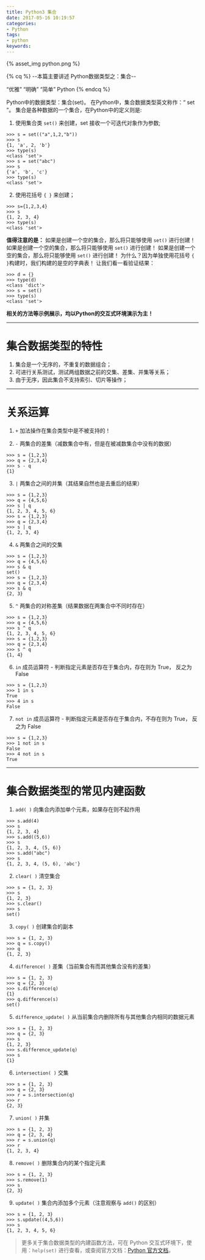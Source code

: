 ```yaml
---
title: Python3 集合
date: 2017-05-16 10:19:57
categories:
- Python
tags:
- python
keywords:
---
```



{% asset_img python.png %}

{% cq %}
--本篇主要讲述 Python数据类型之：集合--

“优雅”    “明确”    “简单”
Python
{% endcq %}

<!--more-->

Python中的数据类型：集合(set)。
在Python中，集合数据类型英文称作：“ set ”。
集合是各种数据的一个集合，在Python中的定义则是:

1. 使用集合类 `set()` 来创建，set 接收一个可迭代对象作为参数;
```
>>> s = set(("a",1,2,"b"))
>>> s
{1, 'a', 2, 'b'}
>>> type(s)
<class 'set'>
>>> s = set("abc")
>>> s
{'a', 'b', 'c'}
>>> type(s)
<class 'set'>
```

2. 使用花括号 `{ }` 来创建；
```
>>> s={1,2,3,4}
>>> s
{1, 2, 3, 4}
>>> type(s)
<class 'set'>
```

**值得注意的是：**
如果是创建一个空的集合，那么将只能够使用 `set()` 进行创建！
如果是创建一个空的集合，那么将只能够使用 `set()` 进行创建！
如果是创建一个空的集合，那么将只能够使用 `set()` 进行创建！
为什么？因为单独使用花括号 `{ }`构建时，我们构建的是空的字典表！
让我们看一看验证结果：
```
>>> d = {}
>>> type(d)
<class 'dict'>
>>> s = set()
>>> type(s)
<class 'set'>
```

**相关的方法等示例展示，均以Python的交互式环境演示为主！**

****
# 集合数据类型的特性

1. 集合是一个无序的，不重复的数据组合；
2. 可进行关系测试，测试两组数据之前的交集、差集、并集等关系；
3. 由于无序，因此集合不支持索引、切片等操作；


****
# 关系运算

1. `+` 加法操作在集合类型中是不被支持的！

2. `-` 两集合的差集（减数集合中有，但是在被减数集合中没有的数据）
```
>>> s = {1,2,3}
>>> q = {2,3,4}
>>> s - q
{1}
```

3. `|` 两集合之间的并集（其结果自然也是去重后的结果）
```
>>> s = {1,2,3}
>>> q = {4,5,6}
>>> s | q
{1, 2, 3, 4, 5, 6}
>>> s = {1,2,3}
>>> q = {2,3,4}
>>> s | q
{1, 2, 3, 4}
```

4. `&` 两集合之间的交集
```
>>> s = {1,2,3}
>>> q = {4,5,6}
>>> s & q
set()
>>> s = {1,2,3}
>>> q = {2,3,4}
>>> s & q
{2, 3}
```

5. `^` 两集合的对称差集（结果数据在两集合中不同时存在）  
```
>>> s = {1,2,3}
>>> q = {4,5,6}
>>> s ^ q
{1, 2, 3, 4, 5, 6}
>>> s = {1,2,3}
>>> q = {2,3,4}
>>> s ^ q
{1, 4}
```

6. `in` 成员运算符 - 判断指定元素是否存在于集合内，存在则为 True， 反之为 False
```
>>> s = {1,2,3}
>>> 1 in s
True
>>> 4 in s
False
```

7. `not in` 成员运算符 - 判断指定元素是否存在于集合内，不存在则为 True， 反之为 False
```
>>> s = {1,2,3}
>>> 1 not in s
False
>>> 4 not in s
True
```

****
# 集合数据类型的常见内建函数

1. `add( )` 向集合内添加单个元素，如果存在则不起作用
```
>>> s.add(4)
>>> s
{1, 2, 3, 4}
>>> s.add((5,6))
>>> s
{1, 2, 3, 4, (5, 6)}
>>> s.add("abc")
>>> s
{1, 2, 3, 4, (5, 6), 'abc'}
```

2. `clear( )` 清空集合
```
>>> s = {1, 2, 3}
>>> s
{1, 2, 3}
>>> s.clear()
>>> s
set()
```

3. `copy( )` 创建集合的副本
```
>>> s = {1, 2, 3}
>>> q = s.copy()
>>> q
{1, 2, 3}
```

4. `difference( )` 差集（当前集合有而其他集合没有的差集）
```
>>> s = {1, 2, 3}
>>> q = {2, 3}
>>> s.difference(q)
{1}
>>> q.difference(s)
set()
```

5. `difference_update( )` 从当前集合内删除所有与其他集合内相同的数据元素
```
>>> s = {1, 2, 3}
>>> q = {2, 3}
>>> s
{1, 2, 3}
>>> s.difference_update(q)
>>> s
{1}
```

6. `intersection( )` 交集
```
>>> s = {1, 2, 3}
>>> q = {2, 3}
>>> r = s.intersection(q)
>>> r
{2, 3}
```

7. `union( )` 并集
```
>>> s = {1, 2, 3}
>>> q = {2, 3, 4}
>>> r = s.union(q)
>>> r
{1, 2, 3, 4}
```

8. `remove( )` 删除集合内的某个指定元素
```
>>> s = {1, 2, 3}
>>> s.remove(1)
>>> s
{2, 3}
```

9. `update( )` 集合内添加多个元素（注意观察与 `add()` 的区别）
```
>>> s = {1, 2, 3}
>>> s.update((4,5,6))
>>> s
{1, 2, 3, 4, 5, 6}
```


> 更多关于集合数据类型的内建函数方法，可在 Python 交互式环境下，使用：`help(set)` 进行查看，或查阅官方文档：[Python 官方文档](https://docs.python.org/3/)。


